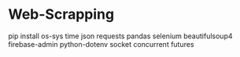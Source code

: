 # Web-Scrapping

pip install os-sys time json requests pandas selenium beautifulsoup4 firebase-admin python-dotenv socket concurrent futures
